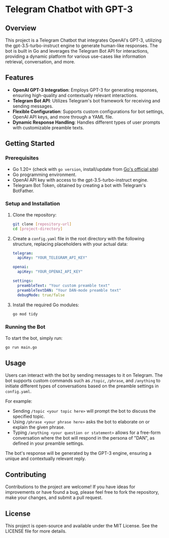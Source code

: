 # Telegram Chatbot with GPT-3

## Overview
This project is a Telegram Chatbot that integrates OpenAI's GPT-3, utilizing the gpt-3.5-turbo-instruct engine to generate human-like responses. The bot is built in Go and leverages the Telegram Bot API for interactions, providing a dynamic platform for various use-cases like information retrieval, conversation, and more.

## Features
- **OpenAI GPT-3 Integration**: Employs GPT-3 for generating responses, ensuring high-quality and contextually relevant interactions.
- **Telegram Bot API**: Utilizes Telegram's bot framework for receiving and sending messages.
- **Flexible Configuration**: Supports custom configurations for bot settings, OpenAI API keys, and more through a YAML file.
- **Dynamic Response Handling**: Handles different types of user prompts with customizable preamble texts.

## Getting Started

### Prerequisites
- Go 1.20+ (check with `go version`, install/update from [Go's official site](https://golang.org/doc/install))
- Go programming environment.
- OpenAI API key with access to the gpt-3.5-turbo-instruct engine.
- Telegram Bot Token, obtained by creating a bot with Telegram's BotFather.

### Setup and Installation
1. Clone the repository:
    ```bash
    git clone [repository-url]
    cd [project-directory]
    ```

2. Create a `config.yaml` file in the root directory with the following structure, replacing placeholders with your actual data:
    ```yaml
    telegram:
      apiKey: "YOUR_TELEGRAM_API_KEY"
    
    openai:
      apiKey: "YOUR_OPENAI_API_KEY"
    
    settings:
      preambleText: "Your custom preamble text"
      preambleTextDAN: "Your DAN-mode preamble text"
      debugMode: true/false
    ```

3. Install the required Go modules:
    ```bash
    go mod tidy
    ```

### Running the Bot
To start the bot, simply run:
```bash
go run main.go
```

## Usage
Users can interact with the bot by sending messages to it on Telegram. The bot supports custom commands such as `/topic`, `/phrase`, and `/anything` to initiate different types of conversations based on the preamble settings in `config.yaml`.

For example:
- Sending `/topic <your topic here>` will prompt the bot to discuss the specified topic.
- Using `/phrase <your phrase here>` asks the bot to elaborate on or explain the given phrase.
- Typing `/anything <your question or statement>` allows for a free-form conversation where the bot will respond in the persona of "DAN", as defined in your preamble settings.

The bot's response will be generated by the GPT-3 engine, ensuring a unique and contextually relevant reply.

## Contributing
Contributions to the project are welcome! If you have ideas for improvements or have found a bug, please feel free to fork the repository, make your changes, and submit a pull request.

## License
This project is open-source and available under the MIT License. See the LICENSE file for more details.
